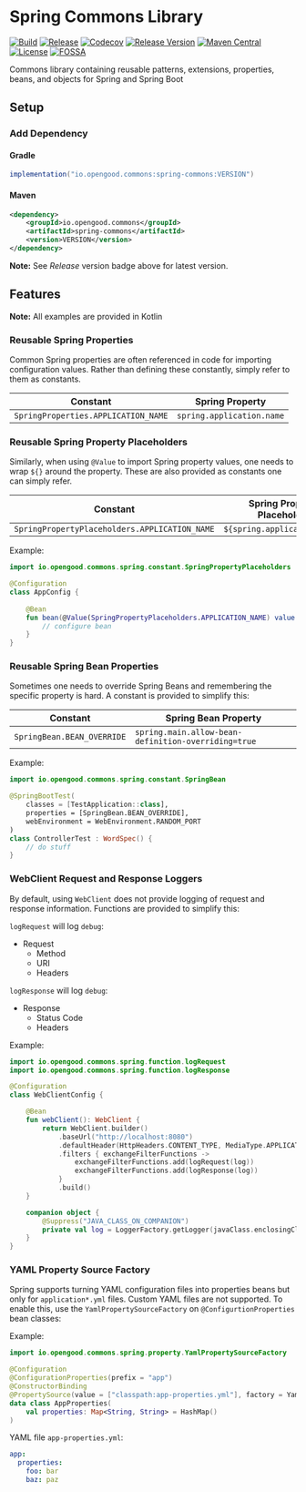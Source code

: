 # Spring Commons Library

[![Build](https://github.com/opengoodio/spring-commons/workflows/build/badge.svg)](https://github.com/opengoodio/spring-commons/actions?query=workflow%3Abuild)
[![Release](https://github.com/opengoodio/spring-commons/workflows/release/badge.svg)](https://github.com/opengoodio/spring-commons/actions?query=workflow%3Arelease)
[![Codecov](https://codecov.io/gh/opengoodio/spring-commons/branch/main/graph/badge.svg?token=AEEYTGK87F)](https://codecov.io/gh/opengoodio/spring-commons)
[![Release Version](https://img.shields.io/github/release/opengoodio/spring-commons.svg)](https://github.com/opengoodio/spring-commons/releases/latest)
[![Maven Central](https://maven-badges.herokuapp.com/maven-central/io.opengood.commons/spring-commons/badge.svg)](https://maven-badges.herokuapp.com/maven-central/io.opengood.commons/spring-commons)
[![License](https://img.shields.io/badge/license-MIT-blue.svg)](https://raw.githubusercontent.com/opengoodio/spring-commons/master/LICENSE)
[![FOSSA](https://app.fossa.com/api/projects/custom%2B22161%2Fgithub.com%2Fopengoodio%2Fspring-commons.svg?type=small)](https://app.fossa.com/projects/custom%2B22161%2Fgithub.com%2Fopengoodio%2Fspring-commons?ref=badge_small)

Commons library containing reusable patterns, extensions, properties,
beans, and objects for Spring and Spring Boot

## Setup

### Add Dependency

#### Gradle

```groovy
implementation("io.opengood.commons:spring-commons:VERSION")
```

#### Maven

```xml
<dependency>
    <groupId>io.opengood.commons</groupId>
    <artifactId>spring-commons</artifactId>
    <version>VERSION</version>
</dependency>
```

**Note:** See *Release* version badge above for latest version.

## Features

**Note:** All examples are provided in Kotlin

### Reusable Spring Properties

Common Spring properties are often referenced in code for importing
configuration values. Rather than defining these constantly,
simply refer to them as constants.

| Constant | Spring Property |
| --- | --- |
`SpringProperties.APPLICATION_NAME` | `spring.application.name` |

### Reusable Spring Property Placeholders

Similarly, when using `@Value` to import Spring property values, one
needs to wrap `${}` around the property. These are also provided as
constants one can simply refer.

| Constant | Spring Property Placeholder |
| --- | --- |
`SpringPropertyPlaceholders.APPLICATION_NAME` | `${spring.application.name}` |

Example:

```kotlin
import io.opengood.commons.spring.constant.SpringPropertyPlaceholders

@Configuration
class AppConfig {
    
    @Bean
    fun bean(@Value(SpringPropertyPlaceholders.APPLICATION_NAME) value: String): String {
        // configure bean
    }
}
```

### Reusable Spring Bean Properties

Sometimes one needs to override Spring Beans and remembering the
specific property is hard. A constant is provided to simplify this:

| Constant | Spring Bean Property |
| --- | --- |
`SpringBean.BEAN_OVERRIDE` | `spring.main.allow-bean-definition-overriding=true` |

Example:

```kotlin
import io.opengood.commons.spring.constant.SpringBean

@SpringBootTest(
    classes = [TestApplication::class],
    properties = [SpringBean.BEAN_OVERRIDE],
    webEnvironment = WebEnvironment.RANDOM_PORT
)
class ControllerTest : WordSpec() {
    // do stuff
}
```

### WebClient Request and Response Loggers

By default, using `WebClient` does not provide logging of request and
response information. Functions are provided to simplify this:

`logRequest` will log `debug`:
* Request
  * Method
  * URI
  * Headers

`logResponse` will log `debug`:
* Response
  * Status Code
  * Headers

Example:

```kotlin
import io.opengood.commons.spring.function.logRequest
import io.opengood.commons.spring.function.logResponse

@Configuration
class WebClientConfig {

    @Bean
    fun webClient(): WebClient {
        return WebClient.builder()
            .baseUrl("http://localhost:8080")
            .defaultHeader(HttpHeaders.CONTENT_TYPE, MediaType.APPLICATION_JSON_VALUE)
            .filters { exchangeFilterFunctions ->
                exchangeFilterFunctions.add(logRequest(log))
                exchangeFilterFunctions.add(logResponse(log))
            }
            .build()
    }

    companion object {
        @Suppress("JAVA_CLASS_ON_COMPANION")
        private val log = LoggerFactory.getLogger(javaClass.enclosingClass)
    }
}
```

### YAML Property Source Factory

Spring supports turning YAML configuration files into properties beans
but only for `application*.yml` files. Custom YAML files are not
supported. To enable this, use the `YamlPropertySourceFactory` on
`@ConfigurtionProperties` bean classes:

Example:

```kotlin
import io.opengood.commons.spring.property.YamlPropertySourceFactory

@Configuration
@ConfigurationProperties(prefix = "app")
@ConstructorBinding
@PropertySource(value = ["classpath:app-properties.yml"], factory = YamlPropertySourceFactory::class)
data class AppProperties(
    val properties: Map<String, String> = HashMap()
)
```

YAML file `app-properties.yml`:

```yaml
app:
  properties:
    foo: bar
    baz: paz
```
